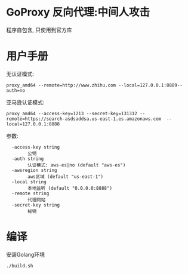 # GoProxy 反向代理:中间人攻击

程序自包含, 只使用到官方库

# 用户手册

无认证模式:

```
proxy_amd64 --remote=http://www.zhihu.com --local=127.0.0.1:8889--auth=no
```

亚马逊认证模式:

```
proxy_amd64 --access-key=1213 --secret-key=131312 --remote=https://search-asdsaddsa.us-east-1.es.amazonaws.com  --local=127.0.0.1:8888
```

参数:

```
  -access-key string
        公钥
  -auth string
        认证模式: aws-es|no (default "aws-es")
  -awsregion string
        aws区域 (default "us-east-1")
  -local string
        本地监听 (default "0.0.0.0:8888")
  -remote string
        代理网站
  -secret-key string
        秘钥
```

# 编译

安装Golang环境

```
./build.sh
```
